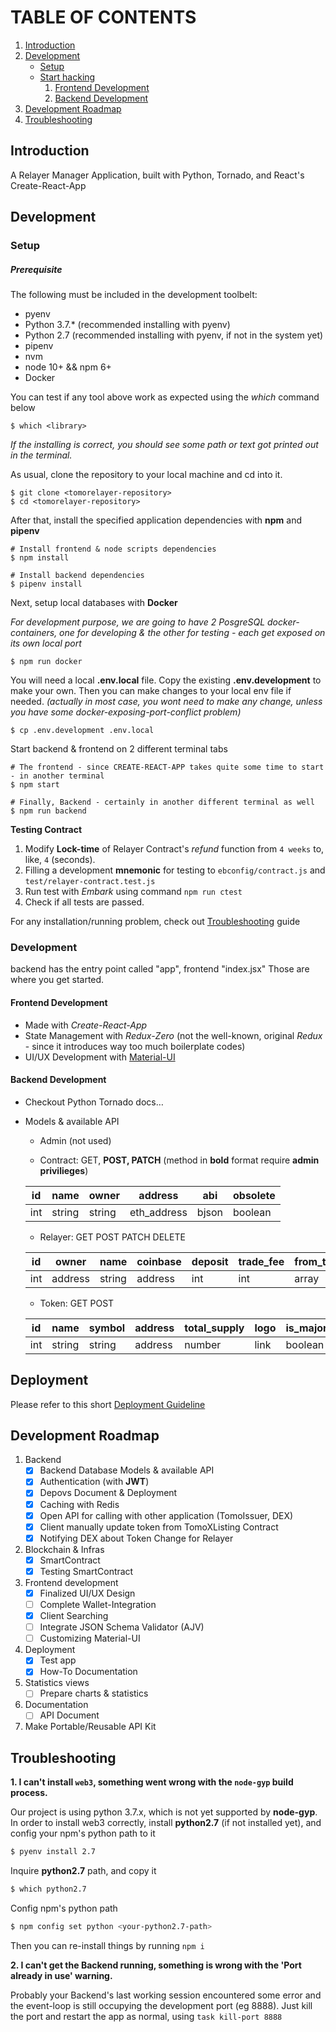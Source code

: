 # TABLE OF CONTENTS

1.  [Introduction](#org836984f)
2.  [Development](#org957d994)
    -  [Setup](#org168090e)
    -  [Start hacking](#org30ae7c1)
        1.  [Frontend Development](#org7f062cc)
        2.  [Backend Development](#orga954538)
3.  [Development Roadmap](#roadmap)
4.  [Troubleshooting](#trouble)

<a id="org836984f"></a>

## Introduction

A Relayer Manager Application, built with Python, Tornado, and React's Create-React-App



<a id="org957d994"></a>

## Development


<a id="org168090e"></a>

### Setup

##### Prerequisite

The following must be included in the development toolbelt:

-   pyenv
-   Python 3.7.* (recommended installing with pyenv)
-   Python 2.7 (recommended installing with pyenv, if not in the system yet)
-   pipenv
-   nvm
-   node 10+ && npm 6+
-   Docker

You can test if any tool above work as expected using the *which* command below

``` shell
$ which <library>
```
*If the installing is correct, you should see some path or text got printed out in the terminal.*

As usual, clone the repository to your local machine and cd into it.

``` shell
$ git clone <tomorelayer-repository>
$ cd <tomorelayer-repository>
```

After that, install the specified application dependencies with **npm** and **pipenv**

``` shell
# Install frontend & node scripts dependencies
$ npm install

# Install backend dependencies
$ pipenv install

```

Next, setup local databases with **Docker**

*For development purpose, we are going to have 2 PosgreSQL docker-containers, one for developing & the other for testing - each get exposed on its own local port*

``` shell
$ npm run docker
```


You will need a local **.env.local** file. Copy the existing **.env.development** to make your own. Then you can make
changes to your local env file if needed. *(actually in most case, you wont need to make any change, unless you have
some docker-exposing-port-conflict problem)*


``` shell
$ cp .env.development .env.local
```


Start backend & frontend on 2 different terminal tabs
``` shell
# The frontend - since CREATE-REACT-APP takes quite some time to start - in another terminal
$ npm start

# Finally, Backend - certainly in another different terminal as well
$ npm run backend
```


**Testing Contract**

1. Modify **Lock-time** of Relayer Contract's *refund* function from `4 weeks` to, like, `4` (seconds).
2. Filling a development **mnemonic** for testing to `ebconfig/contract.js` and `test/relayer-contract.test.js`
2. Run test with *Embark* using command `npm run ctest`
3. Check if all tests are passed.

For any installation/running problem, check out [Troubleshooting](#trouble) guide



<a id="org30ae7c1"></a>

### Development

backend has the entry point called "app", frontend "index.jsx"
Those are where you get started.

<a id="org7f062cc"></a>

#### Frontend Development

-   Made with *Create-React-App*
-   State Management with *Redux-Zero* (not the well-known, original *Redux* - since it introduces way too much
    boilerplate codes)
-   UI/UX Development with [Material-UI](https://material-ui.com/)


<a id="orga954538"></a>

#### Backend Development

-   Checkout Python Tornado docs&#x2026;

-   Models & available API

     + Admin (not used)

     + Contract: GET, **POST, PATCH** (method in **bold** format require **admin privilieges**)

     | id  | name   | owner  | address     | abi   | obsolete |
     |-----|--------|--------|-------------|-------|----------|
     | int | string | string | eth_address | bjson | boolean  |

     + Relayer: GET POST PATCH DELETE

     | id  | owner   | name   | coinbase | deposit | trade_fee | from_tokens | to_tokens | logo | link | resigning | lock_time |
     |-----|---------|--------|----------|---------|-----------|-------------|-----------|------|------|-----------|-----------|
     | int | address | string | address  | int     | int       | array       | array     | link | link | boolean   | int       |

     + Token: GET POST

     | id  | name   | symbol | address | total_supply | logo | is_major |
     |-----|--------|--------|---------|--------------|------|----------|
     | int | string | string | address | number       | link | boolean  |


<a id="roadmap"></a>


## Deployment
Please refer to this short [Deployment Guideline](https://github.com/tomochain/tomorelayer/tree/master/deploy)


## Development Roadmap

1. Backend
   - [x] Backend Database Models & available API
   - [x] Authentication (with **JWT**)
   - [x] Depovs Document & Deployment
   - [x] Caching with Redis
   - [x] Open API for calling with other application (TomoIssuer, DEX)
   - [x] Client manually update token from TomoXListing Contract
   - [x] Notifying DEX about Token Change for Relayer
2. Blockchain & Infras
   - [x] SmartContract
   - [x] Testing SmartContract
3. Frontend development
   - [x] Finalized UI/UX Design
   - [ ] Complete Wallet-Integration
   - [x] Client Searching
   - [ ] Integrate JSON Schema Validator (AJV)
   - [ ] Customizing Material-UI
4. Deployment
   - [x] Test app
   - [x] How-To Documentation
5. Statistics views
   - [ ] Prepare charts & statistics
6. Documentation
   - [ ] API Document
7. Make Portable/Reusable API Kit



<a id="trouble"></a>

## Troubleshooting

**1. I can't install `web3`, something went wrong with the `node-gyp` build process.**

Our project is using python 3.7.x, which is not yet supported by **node-gyp**. In order to install web3 correctly,
install **python2.7** (if not installed yet), and config your npm's python path to it
```sh
$ pyenv install 2.7
```
Inquire **python2.7** path, and copy it
```sh
$ which python2.7
```
Config npm's python path
```sh
$ npm config set python <your-python2.7-path>
```
Then you can re-install things by running `npm i`

**2. I can't get the Backend running, something is wrong with the 'Port already in use' warning.**

Probably your Backend's last working session encountered some error and the event-loop is still occupying the
development port (eg 8888). Just kill the port and restart the app as normal, using `task kill-port 8888`
